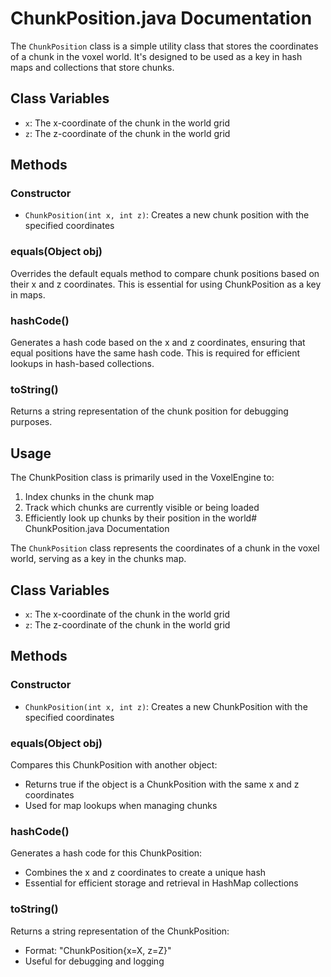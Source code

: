 # ChunkPosition.java Documentation

The `ChunkPosition` class is a simple utility class that stores the coordinates of a chunk in the voxel world. It's designed to be used as a key in hash maps and collections that store chunks.

## Class Variables
- `x`: The x-coordinate of the chunk in the world grid
- `z`: The z-coordinate of the chunk in the world grid

## Methods

### Constructor
- `ChunkPosition(int x, int z)`: Creates a new chunk position with the specified coordinates

### equals(Object obj)
Overrides the default equals method to compare chunk positions based on their x and z coordinates. This is essential for using ChunkPosition as a key in maps.

### hashCode()
Generates a hash code based on the x and z coordinates, ensuring that equal positions have the same hash code. This is required for efficient lookups in hash-based collections.

### toString()
Returns a string representation of the chunk position for debugging purposes.

## Usage
The ChunkPosition class is primarily used in the VoxelEngine to:
1. Index chunks in the chunk map
2. Track which chunks are currently visible or being loaded
3. Efficiently look up chunks by their position in the world# ChunkPosition.java Documentation

The `ChunkPosition` class represents the coordinates of a chunk in the voxel world, serving as a key in the chunks map.

## Class Variables
- `x`: The x-coordinate of the chunk in the world grid
- `z`: The z-coordinate of the chunk in the world grid

## Methods

### Constructor
- `ChunkPosition(int x, int z)`: Creates a new ChunkPosition with the specified coordinates

### equals(Object obj)
Compares this ChunkPosition with another object:
- Returns true if the object is a ChunkPosition with the same x and z coordinates
- Used for map lookups when managing chunks

### hashCode()
Generates a hash code for this ChunkPosition:
- Combines the x and z coordinates to create a unique hash
- Essential for efficient storage and retrieval in HashMap collections

### toString()
Returns a string representation of the ChunkPosition:
- Format: "ChunkPosition{x=X, z=Z}"
- Useful for debugging and logging